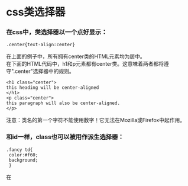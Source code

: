 # css类选择器 
### 在css中，类选择器以一个点好显示：
```
.center{text-align:center}
```
在上面的例子中，所有拥有center类的HTML元素均为居中。  
在下面的HTML代码中，h1和p元素都有center类。这意味着两者都将遵守".center"选择器中的规则。
```
<h1 class="center">
this heading will be center-aligned
</h1>
<p class="center">
this paragraph will also be center-aligned.
</p>
```
注意：类名的第一个字符不能使用数字！它无法在Mozilla或Firefox中起作用。  
### 和id一样，class也可以被用作派生选择器：
```
.fancy td{
 color:#f60;
 background;
 }
```
在
